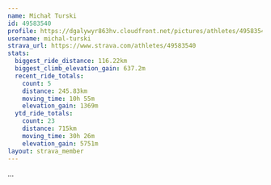 ```yaml
---
name: Michał Turski
id: 49583540
profile: https://dgalywyr863hv.cloudfront.net/pictures/athletes/49583540/14729338/1/large.jpg
username: michal-turski
strava_url: https://www.strava.com/athletes/49583540
stats:
  biggest_ride_distance: 116.22km
  biggest_climb_elevation_gain: 637.2m
  recent_ride_totals:
    count: 5
    distance: 245.83km
    moving_time: 10h 55m
    elevation_gain: 1369m
  ytd_ride_totals:
    count: 23
    distance: 715km
    moving_time: 30h 26m
    elevation_gain: 5751m
layout: strava_member
--- 
```

...
